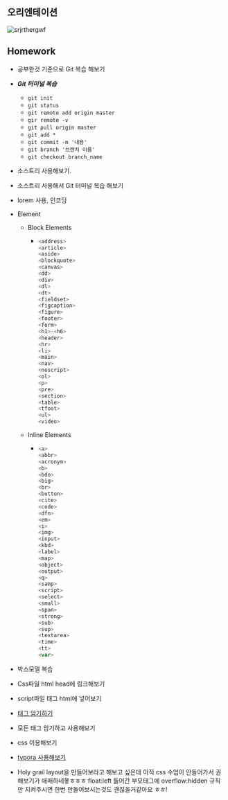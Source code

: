 ##  오리엔테이션

![srjrthergwf](https://user-images.githubusercontent.com/33567964/71759076-1b64bb00-2eeb-11ea-8586-3626bd797b3a.png)


## Homework



+ 공부한것 기준으로 Git 복습 해보기
+ ***Git 터미널 복습***
  + `git init`
  + `git status`
  + `git remote add origin master`
  + `gir remote -v`
  + `git pull origin master`
  + `git add *`
  + `git commit -m '내용'`
  + `git branch '브렌치 이름'`
  + `git checkout branch_name`
+ 소스트리 사용해보기.
+ 소스트리 사용해서 Git 터미널 복습 해보기

+ lorem 사용, 인코딩

+ Element

  + Block Elements

    + ```js
      <address>
      <article>
      <aside>
      <blockquote>
      <canvas>
      <dd>
      <div>
      <dl>
      <dt>
      <fieldset>
      <figcaption>
      <figure>
      <footer>
      <form>
      <h1>-<h6>
      <header>
      <hr>
      <li>
      <main>
      <nav>
      <noscript>
      <ol>
      <p>
      <pre>
      <section>
      <table>
      <tfoot>
      <ul>
      <video>
      ```

    

  + Inline Elements

    + ```js
      <a>
      <abbr>
      <acronym>
      <b>
      <bdo>
      <big>
      <br>
      <button>
      <cite>
      <code>
      <dfn>
      <em>
      <i>
      <img>
      <input>
      <kbd>
      <label>
      <map>
      <object>
      <output>
      <q>
      <samp>
      <script>
      <select>
      <small>
      <span>
      <strong>
      <sub>
      <sup>
      <textarea>
      <time>
      <tt>
      <var>
      ```

      

+ 박스모델 복습

+ Css파일 html head에 링크해보기
+ script파일 태그 html에 넣어보기
+ [태그 암기하기](https://www.w3schools.com/tags/tag_doctype.asp)
+ 모든 태그 암기하고 사용해보기
+ css 이용해보기
+ [typora  사용해보기](https://www.typora.io/)
+ Holy grail layout을 만들어보라고 해보고 싶은데 아직 css 수업이 안들어가서 권해보기가 애매하네욯ㅎㅎㅎ float:left 들어간 부모태그에 overflow:hidden 규칙만 지켜주시면 한번 만들어보시는것도 괜찮을거같아요 ㅎㅎ!

